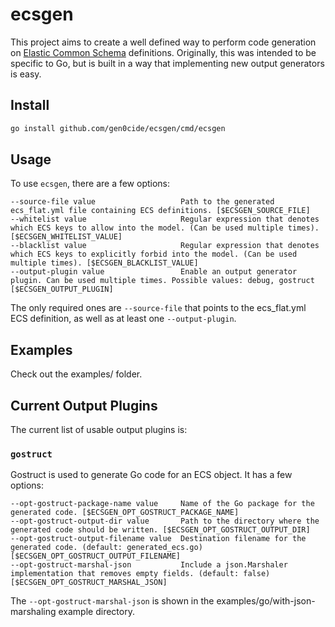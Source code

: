 # ecsgen

This project aims to create a well defined way to perform code generation on [Elastic Common Schema](https://github.com/elastic/ecs) definitions. Originally, this was intended to be specific to Go, but is built in a way that implementing new output generators is easy.

## Install

```sh
go install github.com/gen0cide/ecsgen/cmd/ecsgen
```

## Usage

To use `ecsgen`, there are a few options:

```
--source-file value                   Path to the generated ecs_flat.yml file containing ECS definitions. [$ECSGEN_SOURCE_FILE]
--whitelist value                     Regular expression that denotes which ECS keys to allow into the model. (Can be used multiple times). [$ECSGEN_WHITELIST_VALUE]
--blacklist value                     Regular expression that denotes which ECS keys to explicitly forbid into the model. (Can be used multiple times). [$ECSGEN_BLACKLIST_VALUE]
--output-plugin value                 Enable an output generator plugin. Can be used multiple times. Possible values: debug, gostruct [$ECSGEN_OUTPUT_PLUGIN]
```

The only required ones are `--source-file` that points to the ecs_flat.yml ECS definition, as well as at least one `--output-plugin`.

## Examples

Check out the examples/ folder.

## Current Output Plugins

The current list of usable output plugins is:

### `gostruct`

Gostruct is used to generate Go code for an ECS object. It has a few options:

```
--opt-gostruct-package-name value     Name of the Go package for the generated code. [$ECSGEN_OPT_GOSTRUCT_PACKAGE_NAME]
--opt-gostruct-output-dir value       Path to the directory where the generated code should be written. [$ECSGEN_OPT_GOSTRUCT_OUTPUT_DIR]
--opt-gostruct-output-filename value  Destination filename for the generated code. (default: generated_ecs.go) [$ECSGEN_OPT_GOSTRUCT_OUTPUT_FILENAME]
--opt-gostruct-marshal-json           Include a json.Marshaler implementation that removes empty fields. (default: false) [$ECSGEN_OPT_GOSTRUCT_MARSHAL_JSON]
```

The `--opt-gostruct-marshal-json` is shown in the examples/go/with-json-marshaling example directory.
